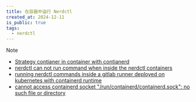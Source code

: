 ```yaml
---
title: 在容器中运行 Nerdctl
created_at: 2024-12-11
is_public: true
tags:
  - nerdctl
---
```


> [!NOTE]
>
> - [Strategy contianer in container with contianerd](https://github.com/containerd/nerdctl/discussions/1090)
> - [nerdctl can not run command when inside the nerdctl containers](https://github.com/containerd/nerdctl/issues/272#issuecomment-869650213)
> - [running nerdctl commands inside a gitlab runner deployed on kubernetes with containerd runtime](https://github.com/containerd/nerdctl/discussions/1243)
> - [cannot access containerd socket "/run/containerd/containerd.sock": no such file or directory](https://github.com/containerd/nerdctl/discussions/2008)
